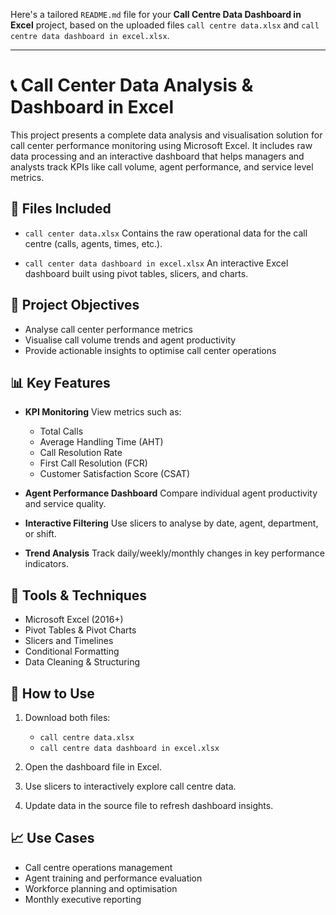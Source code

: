 Here's a tailored `README.md` file for your **Call Centre Data Dashboard in Excel** project, based on the uploaded files `call centre data.xlsx` and `call centre data dashboard in excel.xlsx`.

---

# 📞 Call Center Data Analysis & Dashboard in Excel

This project presents a complete data analysis and visualisation solution for call center performance monitoring using Microsoft Excel. It includes raw data processing and an interactive dashboard that helps managers and analysts track KPIs like call volume, agent performance, and service level metrics.

## 📁 Files Included

* `call center data.xlsx`
  Contains the raw operational data for the call centre (calls, agents, times, etc.).

* `call center data dashboard in excel.xlsx`
  An interactive Excel dashboard built using pivot tables, slicers, and charts.

## 🎯 Project Objectives

* Analyse call center performance metrics
* Visualise call volume trends and agent productivity
* Provide actionable insights to optimise call center operations

## 📊 Key Features

* **KPI Monitoring**
  View metrics such as:

  * Total Calls
  * Average Handling Time (AHT)
  * Call Resolution Rate
  * First Call Resolution (FCR)
  * Customer Satisfaction Score (CSAT)

* **Agent Performance Dashboard**
  Compare individual agent productivity and service quality.

* **Interactive Filtering**
  Use slicers to analyse by date, agent, department, or shift.

* **Trend Analysis**
  Track daily/weekly/monthly changes in key performance indicators.

## 🧰 Tools & Techniques

* Microsoft Excel (2016+)
* Pivot Tables & Pivot Charts
* Slicers and Timelines
* Conditional Formatting
* Data Cleaning & Structuring

## 🚀 How to Use

1. Download both files:

   * `call centre data.xlsx`
   * `call centre data dashboard in excel.xlsx`
2. Open the dashboard file in Excel.
3. Use slicers to interactively explore call centre data.
4. Update data in the source file to refresh dashboard insights.

## 📈 Use Cases

* Call centre operations management
* Agent training and performance evaluation
* Workforce planning and optimisation
* Monthly executive reporting

